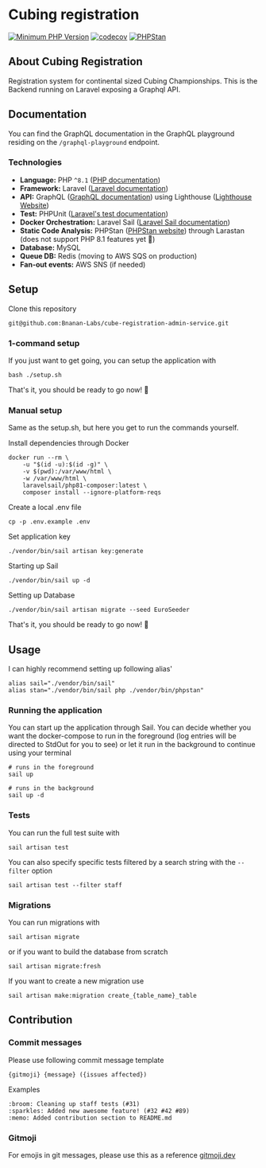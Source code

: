 #  Cubing registration

[![Minimum PHP Version](https://img.shields.io/badge/php-%3E%3D%208.1-8892BF.svg?style=flat)](https://php.net/)
[![codecov](https://codecov.io/gh/Bnanan-Labs/cube-registration-admin-service/branch/main/graph/badge.svg?token=1SY0TRTK4J)](https://codecov.io/gh/Bnanan-Labs/cube-registration-admin-service)
[![PHPStan](https://img.shields.io/badge/PHPStan-enabled-brightgreen.svg?style=flat)](https://github.com/phpstan/phpstan)


## About Cubing Registration
Registration system for continental sized Cubing Championships. This is the Backend running on Laravel exposing a 
Graphql API.

## Documentation
You can find the GraphQL documentation in the GraphQL playground residing on the `/graphql-playground` endpoint.

### Technologies
* **Language:** PHP `^8.1` ([PHP documentation](https://www.php.net/))
* **Framework:** Laravel ([Laravel documentation](https://laravel.com/docs/8.x))
* **API:** GraphQL ([GraphQL documentation](https://graphql.org/)) using Lighthouse ([Lighthouse Website](https://lighthouse-php.com/))
* **Test:** PHPUnit ([Laravel's test documentation](https://laravel.com/docs/8.x/testing))
* **Docker Orchestration:** Laravel Sail ([Laravel Sail documentation](https://laravel.com/docs/8.x/sail))
* **Static Code Analysis:** PHPStan ([PHPStan website](https://phpstan.org/)) through Larastan (does not support PHP 8.1 features yet 🙈)
* **Database:** MySQL
* **Queue DB:** Redis (moving to AWS SQS on production)
* **Fan-out events:** AWS SNS (if needed)


## Setup
Clone this repository
```
git@github.com:Bnanan-Labs/cube-registration-admin-service.git
```

### 1-command setup
If you just want to get going, you can setup the application with
```
bash ./setup.sh
```

That's it, you should be ready to go now! 🚀

### Manual setup
Same as the setup.sh, but here you get to run the commands yourself.

Install dependencies through Docker
```
docker run --rm \
    -u "$(id -u):$(id -g)" \
    -v $(pwd):/var/www/html \
    -w /var/www/html \
    laravelsail/php81-composer:latest \
    composer install --ignore-platform-reqs
```

Create a local .env file
```
cp -p .env.example .env
```

Set application key
```
./vendor/bin/sail artisan key:generate
```

Starting up Sail
```
./vendor/bin/sail up -d
```

Setting up Database
```
./vendor/bin/sail artisan migrate --seed EuroSeeder
```

That's it, you should be ready to go now! 🚀

## Usage
I can highly recommend setting up following alias'
```
alias sail="./vendor/bin/sail"
alias stan="./vendor/bin/sail php ./vendor/bin/phpstan"
```

### Running the application
You can start up the application through Sail. You can decide whether you want the docker-compose to run in the 
foreground (log entries will be directed to StdOut for you to see) or let it run in the background to continue using your 
terminal
```
# runs in the foreground
sail up

# runs in the background
sail up -d
```

### Tests
You can run the full test suite with
```
sail artisan test
```

You can also specify specific tests filtered by a search string with the `--filter` option
```
sail artisan test --filter staff
```

### Migrations
You can run migrations with
```
sail artisan migrate
```

or if you want to build the database from scratch
```
sail artisan migrate:fresh
```

If you want to create a new migration use
```
sail artisan make:migration create_{table_name}_table
```

## Contribution
### Commit messages
Please use following commit message template
```
{gitmoji} {message} ({issues affected})
```

Examples
```
:broom: Cleaning up staff tests (#31)
:sparkles: Added new awesome feature! (#32 #42 #89)
:memo: Added contribution section to README.md
```

### Gitmoji
For emojis in git messages, please use this as a reference [gitmoji.dev](https://gitmoji.dev/)

